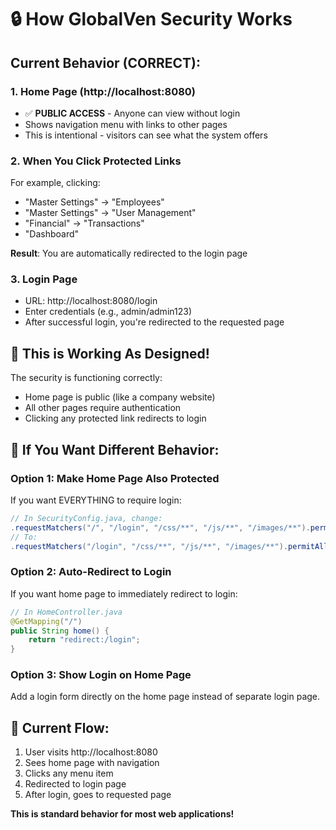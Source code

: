 # 🔒 How GlobalVen Security Works

## Current Behavior (CORRECT):

### 1. **Home Page (http://localhost:8080)**
- ✅ **PUBLIC ACCESS** - Anyone can view without login
- Shows navigation menu with links to other pages
- This is intentional - visitors can see what the system offers

### 2. **When You Click Protected Links**
For example, clicking:
- "Master Settings" → "Employees"
- "Master Settings" → "User Management"  
- "Financial" → "Transactions"
- "Dashboard"

**Result**: You are automatically redirected to the login page

### 3. **Login Page**
- URL: http://localhost:8080/login
- Enter credentials (e.g., admin/admin123)
- After successful login, you're redirected to the requested page

## 🎯 This is Working As Designed!

The security is functioning correctly:
- Home page is public (like a company website)
- All other pages require authentication
- Clicking any protected link redirects to login

## 📝 If You Want Different Behavior:

### Option 1: Make Home Page Also Protected
If you want EVERYTHING to require login:
```java
// In SecurityConfig.java, change:
.requestMatchers("/", "/login", "/css/**", "/js/**", "/images/**").permitAll()
// To:
.requestMatchers("/login", "/css/**", "/js/**", "/images/**").permitAll()
```

### Option 2: Auto-Redirect to Login
If you want home page to immediately redirect to login:
```java
// In HomeController.java
@GetMapping("/")
public String home() {
    return "redirect:/login";
}
```

### Option 3: Show Login on Home Page
Add a login form directly on the home page instead of separate login page.

## 🚀 Current Flow:
1. User visits http://localhost:8080
2. Sees home page with navigation
3. Clicks any menu item
4. Redirected to login page
5. After login, goes to requested page

**This is standard behavior for most web applications!**
